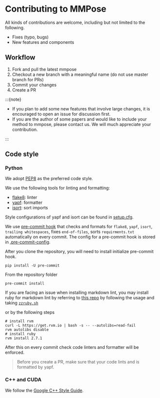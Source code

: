# Contributing to MMPose

All kinds of contributions are welcome, including but not limited to the following.

- Fixes (typo, bugs)
- New features and components

## Workflow

1. Fork and pull the latest mmpose
1. Checkout a new branch with a meaningful name (do not use master branch for PRs)
1. Commit your changes
1. Create a PR

:::{note}

- If you plan to add some new features that involve large changes, it is encouraged to open an issue for discussion first.
- If you are the author of some papers and would like to include your method to mmpose, please contact us. We will much appreciate your contribution.

:::

## Code style

### Python

We adopt [PEP8](https://www.python.org/dev/peps/pep-0008/) as the preferred code style.

We use the following tools for linting and formatting:

- [flake8](http://flake8.pycqa.org/en/latest/): linter
- [yapf](https://github.com/google/yapf): formatter
- [isort](https://github.com/timothycrosley/isort): sort imports

Style configurations of yapf and isort can be found in [setup.cfg](../setup.cfg).

We use [pre-commit hook](https://pre-commit.com/) that checks and formats for `flake8`, `yapf`, `isort`, `trailing whitespaces`,
fixes `end-of-files`, sorts `requirments.txt` automatically on every commit.
The config for a pre-commit hook is stored in [.pre-commit-config](../.pre-commit-config.yaml).

After you clone the repository, you will need to install initialize pre-commit hook.

```
pip install -U pre-commit
```

From the repository folder

```
pre-commit install
```

If you are facing an issue when installing markdown lint, you may install ruby for markdown lint by
referring to [this repo](https://github.com/innerlee/setup) by following the usage and taking [`zzruby.sh`](https://github.com/innerlee/setup/blob/master/zzruby.sh)

 or by the following steps

 ```shell
# install rvm
curl -L https://get.rvm.io | bash -s -- --autolibs=read-fail
rvm autolibs disable
 # install ruby
rvm install 2.7.1
```

After this on every commit check code linters and formatter will be enforced.

> Before you create a PR, make sure that your code lints and is formatted by yapf.

### C++ and CUDA

We follow the [Google C++ Style Guide](https://google.github.io/styleguide/cppguide.html).
